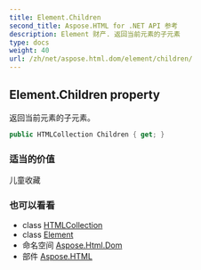 ```yaml
---
title: Element.Children
second_title: Aspose.HTML for .NET API 参考
description: Element 财产. 返回当前元素的子元素
type: docs
weight: 40
url: /zh/net/aspose.html.dom/element/children/
---
```

## Element.Children property

返回当前元素的子元素。

```csharp
public HTMLCollection Children { get; }
```

### 适当的价值

儿童收藏

### 也可以看看

* class [HTMLCollection](../../../aspose.html.collections/htmlcollection/)
* class [Element](../)
* 命名空间 [Aspose.Html.Dom](../../element/)
* 部件 [Aspose.HTML](../../../)


